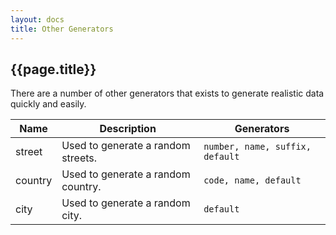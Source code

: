 ```yaml
---
layout: docs
title: Other Generators
---
```


## {{page.title}}
There are a number of other generators that exists to generate realistic data quickly and easily.

| Name    | Description                        | Generators                      |
| ------- | ---------------------------------- | ------------------------------- |
| street  | Used to generate a random streets. | `number, name, suffix, default` |
| country | Used to generate a random country. | `code, name, default`           |
| city    | Used to generate a random city.    | `default`                       |
